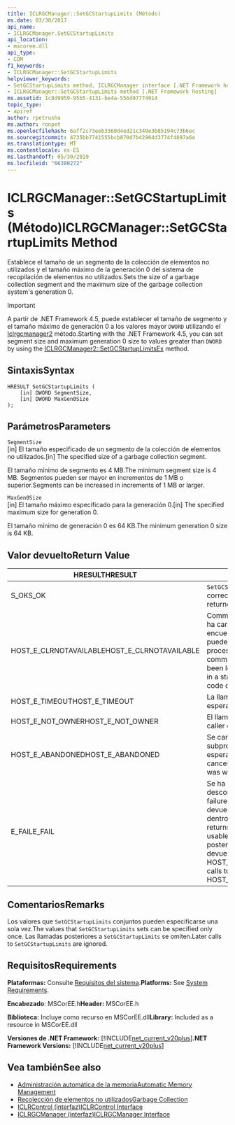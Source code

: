 ```yaml
---
title: ICLRGCManager::SetGCStartupLimits (Método)
ms.date: 03/30/2017
api_name:
- ICLRGCManager.SetGCStartupLimits
api_location:
- mscoree.dll
api_type:
- COM
f1_keywords:
- ICLRGCManager::SetGCStartupLimits
helpviewer_keywords:
- SetGCStartupLimits method, ICLRGCManager interface [.NET Framework hosting]
- ICLRGCManager::SetGCStartupLimits method [.NET Framework hosting]
ms.assetid: 1c8d9959-95b5-4131-be4a-556d97774014
topic_type:
- apiref
author: rpetrusha
ms.author: ronpet
ms.openlocfilehash: 6aff2c73eeb3360d4ed21c349e3b85194c73b6ec
ms.sourcegitcommit: 4735bb7741555bcb870d7b42964d3774f4897a6e
ms.translationtype: MT
ms.contentlocale: es-ES
ms.lasthandoff: 05/30/2019
ms.locfileid: "66380272"
---
```

# <a name="iclrgcmanagersetgcstartuplimits-method"></a><span data-ttu-id="cac64-102">ICLRGCManager::SetGCStartupLimits (Método)</span><span class="sxs-lookup"><span data-stu-id="cac64-102">ICLRGCManager::SetGCStartupLimits Method</span></span>
<span data-ttu-id="cac64-103">Establece el tamaño de un segmento de la colección de elementos no utilizados y el tamaño máximo de la generación 0 del sistema de recopilación de elementos no utilizados.</span><span class="sxs-lookup"><span data-stu-id="cac64-103">Sets the size of a garbage collection segment and the maximum size of the garbage collection system's generation 0.</span></span>  
  
> [!IMPORTANT]
>  <span data-ttu-id="cac64-104">A partir de .NET Framework 4.5, puede establecer el tamaño de segmento y el tamaño máximo de generación 0 a los valores mayor `DWORD` utilizando el [Iclrgcmanager2](../../../../docs/framework/unmanaged-api/hosting/iclrgcmanager2-setgcstartuplimitsex-method.md) método.</span><span class="sxs-lookup"><span data-stu-id="cac64-104">Starting with the .NET Framework 4.5, you can set segment size and maximum generation 0 size to values greater than `DWORD` by using the [ICLRGCManager2::SetGCStartupLimitsEx](../../../../docs/framework/unmanaged-api/hosting/iclrgcmanager2-setgcstartuplimitsex-method.md) method.</span></span>  
  
## <a name="syntax"></a><span data-ttu-id="cac64-105">Sintaxis</span><span class="sxs-lookup"><span data-stu-id="cac64-105">Syntax</span></span>  
  
```  
HRESULT SetGCStartupLimits (  
    [in] DWORD SegmentSize,   
    [in] DWORD MaxGen0Size  
);  
```  
  
## <a name="parameters"></a><span data-ttu-id="cac64-106">Parámetros</span><span class="sxs-lookup"><span data-stu-id="cac64-106">Parameters</span></span>  
 `SegmentSize`  
 <span data-ttu-id="cac64-107">[in] El tamaño especificado de un segmento de la colección de elementos no utilizados.</span><span class="sxs-lookup"><span data-stu-id="cac64-107">[in] The specified size of a garbage collection segment.</span></span>  
  
 <span data-ttu-id="cac64-108">El tamaño mínimo de segmento es 4 MB.</span><span class="sxs-lookup"><span data-stu-id="cac64-108">The minimum segment size is 4 MB.</span></span> <span data-ttu-id="cac64-109">Segmentos pueden ser mayor en incrementos de 1 MB o superior.</span><span class="sxs-lookup"><span data-stu-id="cac64-109">Segments can be increased in increments of 1 MB or larger.</span></span>  
  
 `MaxGen0Size`  
 <span data-ttu-id="cac64-110">[in] El tamaño máximo especificado para la generación 0.</span><span class="sxs-lookup"><span data-stu-id="cac64-110">[in] The specified maximum size for generation 0.</span></span>  
  
 <span data-ttu-id="cac64-111">El tamaño mínimo de generación 0 es 64 KB.</span><span class="sxs-lookup"><span data-stu-id="cac64-111">The minimum generation 0 size is 64 KB.</span></span>  
  
## <a name="return-value"></a><span data-ttu-id="cac64-112">Valor devuelto</span><span class="sxs-lookup"><span data-stu-id="cac64-112">Return Value</span></span>  
  
|<span data-ttu-id="cac64-113">HRESULT</span><span class="sxs-lookup"><span data-stu-id="cac64-113">HRESULT</span></span>|<span data-ttu-id="cac64-114">Descripción</span><span class="sxs-lookup"><span data-stu-id="cac64-114">Description</span></span>|  
|-------------|-----------------|  
|<span data-ttu-id="cac64-115">S_OK</span><span class="sxs-lookup"><span data-stu-id="cac64-115">S_OK</span></span>|<span data-ttu-id="cac64-116">`SetGCStartupLimits` se devolvió correctamente.</span><span class="sxs-lookup"><span data-stu-id="cac64-116">`SetGCStartupLimits` returned successfully.</span></span>|  
|<span data-ttu-id="cac64-117">HOST_E_CLRNOTAVAILABLE</span><span class="sxs-lookup"><span data-stu-id="cac64-117">HOST_E_CLRNOTAVAILABLE</span></span>|<span data-ttu-id="cac64-118">Common language runtime (CLR) no se ha cargado en un proceso o el CLR se encuentra en un estado en el que no se puede ejecutar código administrado o procesar la llamada correctamente.</span><span class="sxs-lookup"><span data-stu-id="cac64-118">The common language runtime (CLR) has not been loaded into a process, or the CLR is in a state in which it cannot run managed code or process the call successfully.</span></span>|  
|<span data-ttu-id="cac64-119">HOST_E_TIMEOUT</span><span class="sxs-lookup"><span data-stu-id="cac64-119">HOST_E_TIMEOUT</span></span>|<span data-ttu-id="cac64-120">La llamada ha agotado el tiempo de espera.</span><span class="sxs-lookup"><span data-stu-id="cac64-120">The call timed out.</span></span>|  
|<span data-ttu-id="cac64-121">HOST_E_NOT_OWNER</span><span class="sxs-lookup"><span data-stu-id="cac64-121">HOST_E_NOT_OWNER</span></span>|<span data-ttu-id="cac64-122">El llamador no posee el bloqueo.</span><span class="sxs-lookup"><span data-stu-id="cac64-122">The caller does not own the lock.</span></span>|  
|<span data-ttu-id="cac64-123">HOST_E_ABANDONED</span><span class="sxs-lookup"><span data-stu-id="cac64-123">HOST_E_ABANDONED</span></span>|<span data-ttu-id="cac64-124">Se canceló un evento mientras un subproceso bloqueado o fibra estaba esperando en ella.</span><span class="sxs-lookup"><span data-stu-id="cac64-124">An event was canceled while a blocked thread or fiber was waiting on it.</span></span>|  
|<span data-ttu-id="cac64-125">E_FAIL</span><span class="sxs-lookup"><span data-stu-id="cac64-125">E_FAIL</span></span>|<span data-ttu-id="cac64-126">Se ha producido un error irrecuperable desconocido.</span><span class="sxs-lookup"><span data-stu-id="cac64-126">An unknown catastrophic failure occurred.</span></span> <span data-ttu-id="cac64-127">Después de un método devuelve E_FAIL, CLR ya no es utilizable dentro del proceso.</span><span class="sxs-lookup"><span data-stu-id="cac64-127">After a method returns E_FAIL, the CLR is no longer usable within the process.</span></span> <span data-ttu-id="cac64-128">Las llamadas posteriores a métodos de hospedaje devuelven HOST_E_CLRNOTAVAILABLE.</span><span class="sxs-lookup"><span data-stu-id="cac64-128">Subsequent calls to hosting methods return HOST_E_CLRNOTAVAILABLE.</span></span>|  
  
## <a name="remarks"></a><span data-ttu-id="cac64-129">Comentarios</span><span class="sxs-lookup"><span data-stu-id="cac64-129">Remarks</span></span>  
 <span data-ttu-id="cac64-130">Los valores que `SetGCStartupLimits` conjuntos pueden especificarse una sola vez.</span><span class="sxs-lookup"><span data-stu-id="cac64-130">The values that `SetGCStartupLimits` sets can be specified only once.</span></span> <span data-ttu-id="cac64-131">Las llamadas posteriores a `SetGCStartupLimits` se omiten.</span><span class="sxs-lookup"><span data-stu-id="cac64-131">Later calls to `SetGCStartupLimits` are ignored.</span></span>  
  
## <a name="requirements"></a><span data-ttu-id="cac64-132">Requisitos</span><span class="sxs-lookup"><span data-stu-id="cac64-132">Requirements</span></span>  
 <span data-ttu-id="cac64-133">**Plataformas:** Consulte [Requisitos del sistema](../../../../docs/framework/get-started/system-requirements.md).</span><span class="sxs-lookup"><span data-stu-id="cac64-133">**Platforms:** See [System Requirements](../../../../docs/framework/get-started/system-requirements.md).</span></span>  
  
 <span data-ttu-id="cac64-134">**Encabezado**: MSCorEE.h</span><span class="sxs-lookup"><span data-stu-id="cac64-134">**Header:** MSCorEE.h</span></span>  
  
 <span data-ttu-id="cac64-135">**Biblioteca:** Incluye como recurso en MSCorEE.dll</span><span class="sxs-lookup"><span data-stu-id="cac64-135">**Library:** Included as a resource in MSCorEE.dll</span></span>  
  
 <span data-ttu-id="cac64-136">**Versiones de .NET Framework:** [!INCLUDE[net_current_v20plus](../../../../includes/net-current-v20plus-md.md)]</span><span class="sxs-lookup"><span data-stu-id="cac64-136">**.NET Framework Versions:** [!INCLUDE[net_current_v20plus](../../../../includes/net-current-v20plus-md.md)]</span></span>  
  
## <a name="see-also"></a><span data-ttu-id="cac64-137">Vea también</span><span class="sxs-lookup"><span data-stu-id="cac64-137">See also</span></span>

- [<span data-ttu-id="cac64-138">Administración automática de la memoria</span><span class="sxs-lookup"><span data-stu-id="cac64-138">Automatic Memory Management</span></span>](../../../../docs/standard/automatic-memory-management.md)
- [<span data-ttu-id="cac64-139">Recolección de elementos no utilizados</span><span class="sxs-lookup"><span data-stu-id="cac64-139">Garbage Collection</span></span>](../../../../docs/standard/garbage-collection/index.md)
- [<span data-ttu-id="cac64-140">ICLRControl (interfaz)</span><span class="sxs-lookup"><span data-stu-id="cac64-140">ICLRControl Interface</span></span>](../../../../docs/framework/unmanaged-api/hosting/iclrcontrol-interface.md)
- [<span data-ttu-id="cac64-141">ICLRGCManager (interfaz)</span><span class="sxs-lookup"><span data-stu-id="cac64-141">ICLRGCManager Interface</span></span>](../../../../docs/framework/unmanaged-api/hosting/iclrgcmanager-interface.md)
